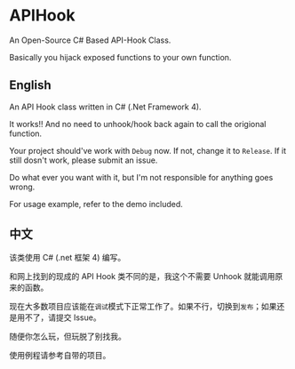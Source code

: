 # APIHook

An Open-Source C# Based API-Hook Class.

Basically you hijack exposed functions to your own function.

## English

An API Hook class written in C# (.Net Framework 4).

It works!! And no need to unhook/hook back again to call the origional function.

Your project should've work with `Debug` now. If not, change it to `Release`. If it still dosn't work, please submit an issue.

Do what ever you want with it, but I'm not responsible for anything goes wrong.

For usage example, refer to the demo included.

## 中文
该类使用 C# (.net 框架 4) 编写。

和网上找到的现成的 API Hook 类不同的是，我这个不需要 Unhook 就能调用原来的函数。

现在大多数项目应该能在`调试`模式下正常工作了。如果不行，切换到`发布`；如果还是用不了，请提交 Issue。

随便你怎么玩，但玩脱了别找我。

使用例程请参考自带的项目。
